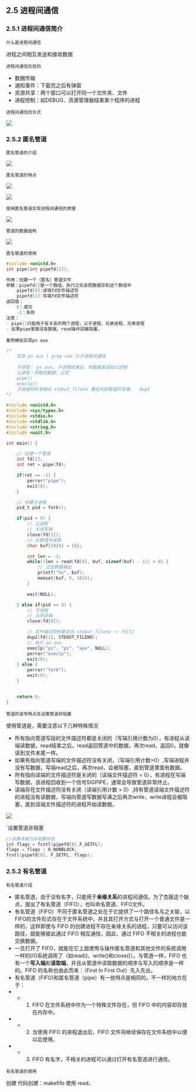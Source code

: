 
## 2.5 进程间通信
### 2.5.1 进程间通信简介

`什么是进程间通信`

进程之间相互发送和接收数据

`进程间通信的目的`

- 数据传输
- 通知事件：下载完之后有弹窗
- 资源共享：两个窗口可以打开同一个文件夹、文件
- 进程控制：如DEBUG、资源管理器结束某个程序的进程

`进程间通信的方式`

![](../pic/2-5-1.png)

### 2.5.2 匿名管道
`匿名管道的介绍`

![](../pic/2-5-2.png)

`匿名管道的特点`

![](../pic/2-5-3.png)

![](../pic/2-5-4.png)

`使用匿名管道实现进程间通信的原理`

![](../pic/2-5-5.png)

`管道的数据结构`

![](../pic/2-5-6.png)

`匿名管道的使用`

```c
#include <unistd.h>
int pipe(int pipefd[2]);

作用：创建一个（匿名）管道文件
参数：pipefd[]是一个数组，执行之后会把数据存到这个数组中
    pipefd[0]:读端fd文件描述符
    pipefd[1]:写端fd文件描述符
返回值：
    0：成功
    -1：失败
注意：
- pipe()只能用于有关系的两个进程，父子进程、兄弟进程、兄弟进程
- 如果pipe里面没有数据，read操作回被阻塞。

```
`案例模拟实现ps aux`
```c
/*
    实现 ps aux | grep xxx 父子进程间通信
    
    子进程： ps aux, 子进程结束后，将数据发送给父进程
    父进程：获取到数据，过滤
    pipe()
    execlp()
    子进程将标准输出 stdout_fileno 重定向到管道的写端。  dup2
*/

#include <unistd.h>
#include <sys/types.h>
#include <stdio.h>
#include <stdlib.h>
#include <string.h>
#include <wait.h>

int main() {

    // 创建一个管道
    int fd[2];
    int ret = pipe(fd);

    if(ret == -1) {
        perror("pipe");
        exit(0);
    }

    // 创建子进程
    pid_t pid = fork();

    if(pid > 0) {
        // 父进程
        // 关闭写端
        close(fd[1]);
        // 从管道中读取
        char buf[1024] = {0};

        int len = -1;
        while((len = read(fd[0], buf, sizeof(buf) - 1)) > 0) {
            // 过滤数据输出
            printf("%s", buf);
            memset(buf, 0, 1024);
        }

        wait(NULL);

    } else if(pid == 0) {
        // 子进程
        // 关闭读端
        close(fd[0]);

        // 文件描述符的重定向 stdout_fileno -> fd[1]
        dup2(fd[1], STDOUT_FILENO);
        // 执行 ps aux
        execlp("ps", "ps", "aux", NULL);
        perror("execlp");
        exit(0);
    } else {
        perror("fork");
        exit(0);
    }


    return 0;
}

```
`管道的读写特点及设置管道非阻塞`

使用管道是，需要注意以下几种特殊情况
- 所有指向管道写段的文件描述符都是关闭的（写端引用计数为0），有进程从读端读数据，read结束之后，read返回管道中的数据，再次read，返回0，就像读到文件末尾一样。
- 如果有指向管道写端的文件描述符没有关闭，（写端引用计数>0）,写端进程并没有写数据，写端read之后，再次read，会被阻塞，直到管道里面有数据。
- 所有指向读端的文件描述符是关闭的（读端文件描述符 = 0），有进程在写端写数据，该进程回收到一个信号SIGPIPE，通常会导致管道异常终止。
- 读端存在文件描述符没有关闭（读端引用计数 > 0）,持有管道读端文件描述符的进程没有读数据，写端向管道写数据写满之后再次write，write进程会被阻塞，直到读端文件描述符的进程开始读数据。

![](../pic/2-5-7.png)

`设置管道非阻塞

```c
//设置读端为非阻塞状态
int flags = fcntl(pipefd[0],F_GETFL);
flags = flags | O_NONBLOCK;
fcntl(pipefd[0], F_SETFL, flags);
```


### 2.5.2 有名管道

`有名管道介绍`

-	匿名管道，由于没有名字，只能用于**亲缘关系**的进程间通信。为了克服这个缺点，提出了有名管道（FIFO），也叫命名管道、FIFO文件。
-	有名管道（FIFO）不同于匿名管道之处在于它提供了一个路径名与之关联，以 FIFO的文件形式存在于文件系统中，并且其打开方式与打开一个普通文件是一样的，这样即使与 FIFO 的创建进程不存在亲缘关系的进程，只要可以访问该路径，就能够彼此通过 FIFO 相互通信，因此，通过 FIFO 不相关的进程也能交换数据。
-	一旦打开了 FIFO，就能在它上面使用与操作匿名管道和其他文件的系统调用一样的I/O系统调用了（如read()、write()和close()）。与管道一样，FIFO 也有一个**写入端**和**读取端**，并且从管道中读取数据的顺序与写入的顺序是一样的。FIFO 的名称也由此而来：（First In First Out）先入先出。
- 	有名管道（FIFO)和匿名管道（pipe）有一些特点是相同的，不一样的地方在于：
  - - 1.	FIFO 在文件系统中作为一个特殊文件存在，但 FIFO 中的内容却存放在内存中。
- -  2. 当使用 FIFO 的进程退出后，FIFO 文件将继续保存在文件系统中以便以后使用。
- - 3.	FIFO 有名字，不相关的进程可以通过打开有名管道进行通信。

`有名管道的使用`

创建
    代码创建：makefifo
使用
    read、

